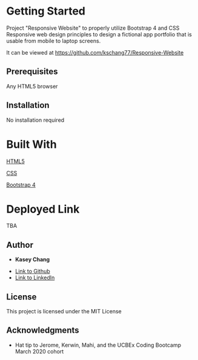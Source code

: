 # Getting Started

Project "Responsive Website" to properly utilize Bootstrap 4 and 
CSS Responsive web design principles to design a fictional app 
portfolio that is usable from mobile to laptop screens. 

It can be viewed at https://github.com/kschang77/Responsive-Website

## Prerequisites

Any HTML5 browser

## Installation

No installation required

# Built With

[HTML5](https://html.spec.whatwg.org/multipage/)

[CSS](https://www.w3.org/Style/CSS/specs.en.html)

[Bootstrap 4](https://getbootstrap.com/docs/4.4/getting-started/introduction/)

# Deployed Link

TBA

## Author

* **Kasey Chang** 

- [Link to Github](https://github.com/kschang77)
- [Link to LinkedIn](https://www.linkedin.com/in/kasey-chang)


## License

This project is licensed under the MIT License 

## Acknowledgments

* Hat tip to Jerome, Kerwin, Mahi, and the UCBEx Coding Bootcamp March 2020 cohort
